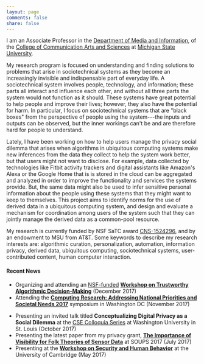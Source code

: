 ```yaml
---
layout: page
comments: false
share: false
---
```


I am an Associate Professor in the [Department of Media and Information](http://mi.msu.edu/), of the [College of Communication Arts and Sciences](http://cas.msu.edu/) at [Michigan State University](http://msu.edu/).

My research program is focused on understanding and finding solutions to problems that arise in sociotechnical systems as they become an increasingly invisible and indispensable part of everyday life. A sociotechnical system involves people, technology, and information; these parts all interact and influence each other, and without all three parts the system would not function as it should. These systems have great potential to help people and improve their lives; however, they also have the potential for harm. In particular, I focus on sociotechnical systems that are "black boxes" from the perspective of people using the system---the inputs and outputs can be observed, but the inner workings can't be and are therefore hard for people to understand.

Lately, I have been working on how to help users manage the privacy social dilemma that arises when algorithms in ubiquitous computing systems make new inferences from the data they collect to help the system work better, but that users might not want to disclose. For example, data collected by technologies like Fitbit activity trackers and digital assistants like Amazon's Alexa or the Google Home that is is stored in the cloud can be aggregated and analyzed in order to improve the functionality and services the systems provide. But, the same data might also be used to infer sensitive personal information about the people using these systems that they might want to keep to themselves. This project aims to identify norms for the use of derived data in a ubiquitous computing system, and design and evaluate a mechanism for coordination among users of the system such that they can jointly manage the derived data as a common-pool resource.

My research is currently funded by NSF SaTC award [CNS-1524296](http://www.nsf.gov/awardsearch/showAward?AWD_ID=1524296), and by an endowment to MSU from AT&T. Some keywords to describe my research interests are: algorithmic curation, personalization, automation, information privacy, derived data, ubiquitous computing, sociotechnical systems, user-contributed content, human computer interaction.

#### Recent News
- Organizing and attending an [NSF-funded](https://www.nsf.gov/awardsearch/showAward?AWD_ID=1748381) [**Workshop on Trustworthy Algorithmic Decision-Making**](http://trustworthy-algorithms.org/) (December 2017)
- Attending the [**Computing Research: Addressing National Priorities and Societal Needs 2017**](http://cra.org/ccc/events/computing-research-addressing-national-priorities-societal-needs-2017/) symposium in Washington DC (November 2017)
<!--
- Attending the [**Bridging Industry and Academia to Tackle Responsible Research and Privacy Practices**](https://fpf.org/research-privacy-practices/) workshop at Facebook in New York (November 2017)
-->
- Presenting an invited talk titled **Conceptualizing Digital Privacy as a Social Dilemma** at the [CSE Colloquia Series](https://engineering.wustl.edu/Events/Pages/CSE-Colloquia-Series-Emilee-Rader.aspx) at Washington University in St. Louis (October 2017)
- Presenting the latest paper from my privacy grant, [**The Importance of Visibility for Folk Theories of Sensor Data**](https://www.usenix.org/conference/soups2017/technical-sessions/presentation/rader) at SOUPS 2017 (July 2017)
- Presenting at the [**Workshop on Security and Human Behavior**](https://www.cl.cam.ac.uk/~rja14/shb17/) at the University of Cambridge (May 2017)


